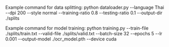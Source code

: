 Example command for data splitting: python dataloader.py --language Thai --dpi 200 --style normal --training-ratio 0.8 --testing-ratio 0.1 --output-dir ./splits

Example command for model training: python training.py --train-file ./splits/train.txt --valid-file ./splits/valid.txt --batch-size 32 --epochs 5 --lr 0.001 --output-model ./ocr_model.pth --device cuda
